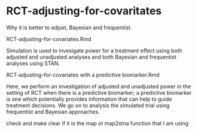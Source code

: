 # RCT-adjusting-for-covaritates
Why it is better to adjust, Bayesian and frequentist. 

RCT-adjusting-for-covariates.Rmd 

Simulation is used to invesigate power for a treatment effect using both adjusted and unadjusted analyses and both Bayesian and frequentist analyses using STAN.

RCT-adjusting-for-covariates with a predictive biomarker.Rmd  

Here, we perform an investigation of adjusted and unadjusted power in the setting of RCT when there is a
predictive biomarker; a predictive biomarker is one which potentially provides information that can help to
guide treatment decisions. We go on to analysis the simulated trial using frequentist and Bayesian approaches.


check and make clear if it is the map ot map2stna function that I am using
